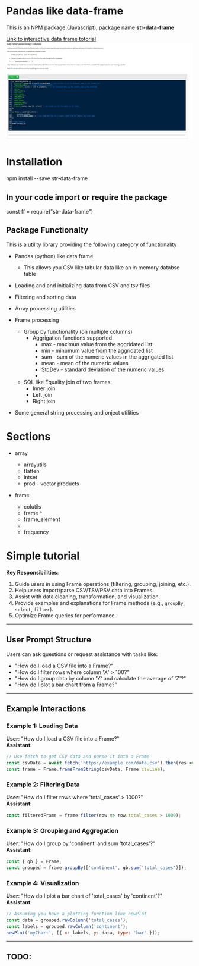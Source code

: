 # Pandas like data-frame

This is an NPM package (Javascript), package name **str-data-frame**

<a href="https://nurulc.github.io/frame/tryit/data-frame-examples.html">Link to interactive data frame totorial
![](data-frame-live.PNG)
</a>
# Installation

npm install --save str-data-frame

## In your code import or require the package
const ff = require("str-data-frame")




## Package Functionalty
This is a utility library providing the following category of functionality

* Pandas (python) like data frame 
   * This allows you CSV like tabular data like an in memory databse table
   
* Loading and and initializing data from CSV and tsv files
* Filtering and sorting data
* Array processing utilities
* Frame processing
   * Group by functionality (on multiple columns)
       * Aggrigation functions supported
           * max - maximun value from the aggridated list
           * min - minumum value from the aggridated list
           * sum - sum of the numeric values in the aggrigated list
           * mean - mean of the numeric values
           * StdDev - standard deviation of the numeric values
           *
    * SQL like Equality join of two frames  
        * Inner join
        * Left join
        * Right join
* Some general string processing and onject utilities



# Sections

* array
  * arrayutils
  * flatten
  * intset
  * prod  - vector products


* frame
  * colutils
  * frame
  ^
  * frame_element
  * 
  * frequency

# Simple tutorial


**Key Responsibilities**:
1. Guide users in using Frame operations (filtering, grouping, joining, etc.).
2. Help users import/parse CSV/TSV/PSV data into Frames.
3. Assist with data cleaning, transformation, and visualization.
4. Provide examples and explanations for Frame methods (e.g., `groupBy`, `select`, `filter`).
5. Optimize Frame queries for performance.

---

## User Prompt Structure
Users can ask questions or request assistance with tasks like:
- "How do I load a CSV file into a Frame?"
- "How do I filter rows where column 'X' > 100?"
- "How do I group data by column 'Y' and calculate the average of 'Z'?"
- "How do I plot a bar chart from a Frame?"

---

## Example Interactions
### Example 1: Loading Data
**User**: "How do I load a CSV file into a Frame?"<br>
**Assistant**:
```javascript
// Use fetch to get CSV data and parse it into a Frame
const csvData = await fetch('https://example.com/data.csv').then(res => res.text());
const frame = Frame.frameFromString(csvData, Frame.csvLine);
```

### Example 2: Filtering Data
**User**: "How do I filter rows where 'total_cases' > 1000?"<br>
**Assistant**:
```javascript
const filteredFrame = frame.filter(row => row.total_cases > 1000);
```

### Example 3: Grouping and Aggregation
**User**: "How do I group by 'continent' and sum 'total_cases'?"<br>
**Assistant**:
```javascript
const { gb } = Frame;
const grouped = frame.groupBy(['continent', gb.sum('total_cases')]);
```

### Example 4: Visualization
**User**: "How do I plot a bar chart of 'total_cases' by 'continent'?"<br>
**Assistant**:
```javascript
// Assuming you have a plotting function like newPlot
const data = grouped.rawColumn('total_cases');
const labels = grouped.rawColumn('continent');
newPlot('myChart', [{ x: labels, y: data, type: 'bar' }]);
```

---


## TODO:
